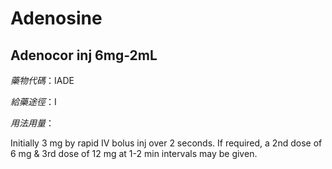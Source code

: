 # Adenosine

## Adenocor inj 6mg-2mL

*藥物代碼*：IADE

*給藥途徑*：I

*用法用量*：

Initially 3 mg by rapid IV bolus inj over 2 seconds. If required, a 2nd dose of 6 mg & 3rd dose of 12 mg at 1-2 min intervals may be given.


